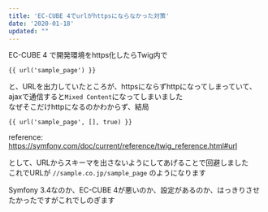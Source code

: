 ```yaml
---
title: 'EC-CUBE 4でurlがhttpsにならなかった対策'
date: '2020-01-18'
updated: ""
---
```


EC-CUBE 4 で開発環境をhttps化したらTwig内で

```
{{ url('sample_page') }}
```

と、URLを出力していたところが、httpsにならずhttpになってしまっていて、ajaxで通信すると`Mixed Content`になってしまいました  
なぜそこだけhttpになるのかわからず、結局

```
{{ url('sample_page', [], true) }}
```

reference: https://symfony.com/doc/current/reference/twig_reference.html#url

として、URLからスキーマを出さないようにしてあげることで回避しました  
これでURLが `//sample.co.jp/sample_page` のようになります

Symfony 3.4なのか、EC-CUBE 4が悪いのか、設定があるのか、はっきりさせたかったですがこれでしのぎます

